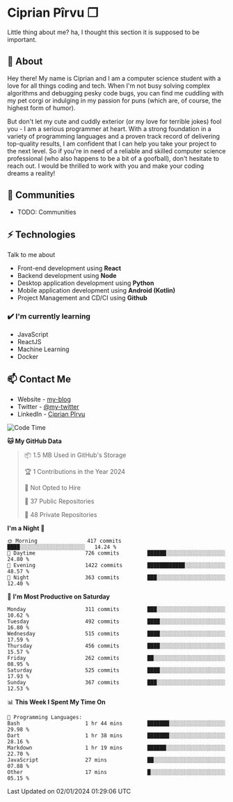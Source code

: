# Ciprian Pîrvu ❐

Little thing about me? ha, I thought this section it is supposed to be important.

## 🧐 About

Hey there! My name is Ciprian and I am a computer science student with a love for all things coding and tech. When I'm not busy solving complex algorithms and debugging pesky code bugs, you can find me cuddling with my pet corgi or indulging in my passion for puns (which are, of course, the highest form of humor).

But don't let my cute and cuddly exterior (or my love for terrible jokes) fool you - I am a serious programmer at heart. With a strong foundation in a variety of programming languages and a proven track record of delivering top-quality results, I am confident that I can help you take your project to the next level. So if you're in need of a reliable and skilled computer science professional (who also happens to be a bit of a goofball), don't hesitate to reach out. I would be thrilled to work with you and make your coding dreams a reality!

## 👯 Communities

-   TODO: Communities

## ⚡ Technologies

Talk to me about

-   Front-end development using **React**
-   Backend development using **Node**
-   Desktop application development using **Python**
-   Mobile application development using **Android (Kotlin)**
-   Project Management and CD/CI using **Github**

### ✔️ I'm currently learning

-   JavaScript
-   ReactJS
-   Machine Learning
-   Docker

## 📫 Contact Me

-   Website - [my-blog]()
-   Twitter - [@my-twitter]()
-   LinkedIn - [Ciprian Pîrvu](https://www.linkedin.com/in/p%C3%AErvu-ciprian-cristian-4415991b1/)

<!--START_SECTION:waka-->
![Code Time](http://img.shields.io/badge/Code%20Time-1%2C911%20hrs%2026%20mins-blue)

**🐱 My GitHub Data** 

> 📦 1.5 MB Used in GitHub's Storage 
 > 
> 🏆 1 Contributions in the Year 2024
 > 
> 🚫 Not Opted to Hire
 > 
> 📜 37 Public Repositories 
 > 
> 🔑 48 Private Repositories 
 > 
**I'm a Night 🦉** 

```text
🌞 Morning                417 commits         ████░░░░░░░░░░░░░░░░░░░░░   14.24 % 
🌆 Daytime                726 commits         ██████░░░░░░░░░░░░░░░░░░░   24.80 % 
🌃 Evening                1422 commits        ████████████░░░░░░░░░░░░░   48.57 % 
🌙 Night                  363 commits         ███░░░░░░░░░░░░░░░░░░░░░░   12.40 % 
```
📅 **I'm Most Productive on Saturday** 

```text
Monday                   311 commits         ███░░░░░░░░░░░░░░░░░░░░░░   10.62 % 
Tuesday                  492 commits         ████░░░░░░░░░░░░░░░░░░░░░   16.80 % 
Wednesday                515 commits         ████░░░░░░░░░░░░░░░░░░░░░   17.59 % 
Thursday                 456 commits         ████░░░░░░░░░░░░░░░░░░░░░   15.57 % 
Friday                   262 commits         ██░░░░░░░░░░░░░░░░░░░░░░░   08.95 % 
Saturday                 525 commits         ████░░░░░░░░░░░░░░░░░░░░░   17.93 % 
Sunday                   367 commits         ███░░░░░░░░░░░░░░░░░░░░░░   12.53 % 
```


📊 **This Week I Spent My Time On** 

```text
💬 Programming Languages: 
Bash                     1 hr 44 mins        ███████░░░░░░░░░░░░░░░░░░   29.98 % 
Dart                     1 hr 38 mins        ███████░░░░░░░░░░░░░░░░░░   28.16 % 
Markdown                 1 hr 19 mins        ██████░░░░░░░░░░░░░░░░░░░   22.70 % 
JavaScript               27 mins             ██░░░░░░░░░░░░░░░░░░░░░░░   07.88 % 
Other                    17 mins             █░░░░░░░░░░░░░░░░░░░░░░░░   05.15 % 
```


 Last Updated on 02/01/2024 01:29:06 UTC
<!--END_SECTION:waka-->
